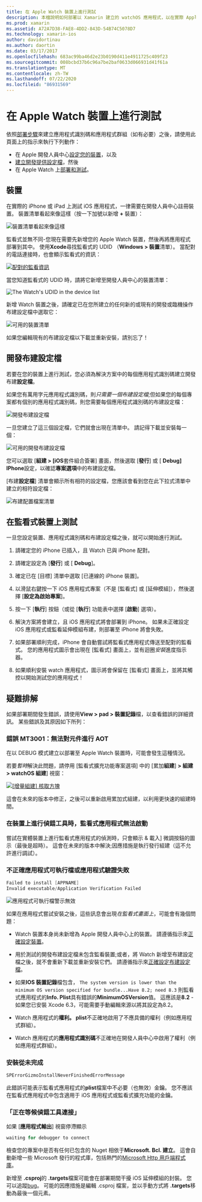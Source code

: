 ```yaml
---
title: 在 Apple Watch 裝置上進行測試
description: 本檔說明如何部署以 Xamarin 建立的 watchOS 應用程式，以在實際 Apple Watch 上進行測試。 其中討論裝置、布建設定檔、測試，並提供一些疑難排解秘訣。
ms.prod: xamarin
ms.assetid: A72A7D38-FAE8-4DD2-843D-54B74C5078D7
ms.technology: xamarin-ios
author: davidortinau
ms.author: daortin
ms.date: 03/17/2017
ms.openlocfilehash: 683ac99ba46d2e23b0190d411e4911725c409f23
ms.sourcegitcommit: 008bcbd37b6c96a7be2baf0633d066931d41f61a
ms.translationtype: MT
ms.contentlocale: zh-TW
ms.lasthandoff: 07/22/2020
ms.locfileid: "86931569"
---
```

# <a name="testing-on-apple-watch-devices"></a>在 Apple Watch 裝置上進行測試

依照[部署步驟](~/ios/watchos/deploy-test/index.md)來建立應用程式識別碼和應用程式群組（如有必要）之後，請使用此頁面上的指示來執行下列動作：

- 在 Apple 開發人員中心[設定您的裝置](#devices)，以及
- [建立開發提供設定檔](#profiles)，然後
- 在 Apple Watch 上[部署和測試](#testing)。

<a name="devices"></a>

## <a name="devices"></a>裝置

在實際的 iPhone 或 iPad 上測試 iOS 應用程式，一律需要在開發人員中心註冊裝置。 裝置清單看起來像這樣（按一下加號以新增 **+** 裝置）：

![裝置清單看起來像這樣](device-images/devices-sml.png)

監看式並無不同-您現在需要先新增您的 Apple Watch 裝置，然後再將應用程式部署到其中。 使用**Xcode**尋找監看式的 UDID （**Windows > 裝置**清單）。 當配對的電話連接時，也會顯示監看式的資訊：

[![配對的監看資訊](device-images/xcode-devices-sml.png)](device-images/xcode-devices.png#lightbox)

當您知道監看式的 UDID 時，請將它新增至開發人員中心的裝置清單：

![](device-images/devices-watch-sml.png "The Watch's UDID in the device list")

新增 Watch 裝置之後，請確定已在您所建立的任何新的或現有的開發或臨機操作布建設定檔中選取它：

![可用的裝置清單](device-images/devices-provisioning.png)

如果您編輯現有的布建設定檔以下載並重新安裝，請別忘了！

<a name="profiles"></a>

## <a name="development-provisioning-profiles"></a>開發布建設定檔

若要在您的裝置上進行測試，您必須為解決方案中的每個應用程式識別碼建立開發布建**設定檔**。

如果您有萬用字元應用程式識別碼，則*只需要一個布建設定檔*;但如果您的每個專案都有個別的應用程式識別碼，則您需要每個應用程式識別碼的布建設定檔：

![開發布建設定檔](device-images/provisioningprofile-development.png)

一旦您建立了這三個設定檔，它們就會出現在清單中。 請記得下載並安裝每一個：

![可用的開發布建設定檔](device-images/provisioningprofiles.png)

您可以選取 [**組建 > [iOS**套件組合簽署] 畫面，然後選取 [**發行**] 或 [ **Debug] IPhone**設定，以確認**專案選項**中的布建設定檔。

[布建**設定檔**] 清單會顯示所有相符的設定檔，您應該會看到您在此下拉式清單中建立的相符設定檔：

![布建配置檔案清單](device-images/options-selectprofile.png)

<a name="testing"></a>

## <a name="testing-on-a-watch-device"></a>在監看式裝置上測試

一旦您設定裝置、應用程式識別碼和布建設定檔之後，就可以開始進行測試。

1. 請確定您的 iPhone 已插入，且 Watch 已與 iPhone 配對。

2. 請確定設定為 [**發行**] 或 [ **Debug**]。

3. 確定已在 [目標] 清單中選取 [已連線的 iPhone 裝置]。

4. 以滑鼠右鍵按一下 iOS 應用程式專案（不是 [監看式] 或 [延伸模組]），然後選擇 [**設定為啟始專案**]。

5. 按一下 [**執行**] 按鈕（或從 [**執行**] 功能表中選擇 [**啟動**] 選項）。

6. 解決方案將會建立，且 iOS 應用程式將會部署到 iPhone。
  如果未正確設定 iOS 應用程式或監看延伸模組布建，則部署至 iPhone 將會失敗。

7. 如果部署順利完成，iPhone 會自動嘗試將監看式應用程式傳送至配對的監看式。 您的應用程式圖示會出現在 [監看式] 畫面上，並有迴圈*安裝*進度指示器。

8. 如果順利安裝 watch 應用程式，圖示將會保留在 [監看式] 畫面上，並將其觸控以開始測試您的應用程式！

## <a name="troubleshooting"></a>疑難排解

如果部署期間發生錯誤，請使用**View > pad > 裝置記錄**檔，以查看錯誤的詳細資訊。 某些錯誤及其原因如下所列：

### <a name="error-mt3001-could-not-aot-the-assembly"></a>錯誤 MT3001：無法對元件進行 AOT

在以 DEBUG 模式建立以部署至 Apple Watch 裝置時，可能會發生這種情況。

若要*暫時*解決此問題，請停用 [監看式擴充功能專案選項] 中的 [累加**組建**] **> 組建 > watchOS 組建**] 視窗：

[![[增量組建] 核取方塊](device-images/disable-incremental-sml.png)](device-images/disable-incremental.png#lightbox)

這會在未來的版本中修正，之後可以重新啟用累加式組建，以利用更快速的組建時間。

### <a name="watch-app-fails-to-start-while-debugging-on-device"></a>在裝置上進行偵錯工具時，監看式應用程式無法啟動

嘗試在實體裝置上進行監看式應用程式的偵測時，只會顯示 & 載入] 微調按鈕的圖示（最後是超時）。 這會在未來的版本中解決;因應措施是執行發行組建（這不允許進行調試）。

### <a name="invalid-application-executable-or-application-verification-failed"></a>不正確應用程式可執行檔或應用程式驗證失敗

```csharp
Failed to install [APPNAME]
Invalid executable/Application Verification Failed
```

![應用程式可執行檔警示無效](device-images/invalid-application-executable.png)

如果在應用程式嘗試安裝之後，這些訊息會出現*在監看式畫面上*，可能會有幾個問題：

- Watch 裝置本身尚未新增為 Apple 開發人員中心上的裝置。 請遵循指示來[正確設定裝置](#devices)。

- 用於測試的開發布建設定檔未包含監看裝置;或者，將 Watch 新增至布建設定檔之後，就不會重新下載並重新安裝它們。 請遵循指示來[正確設定布建設定檔](#profiles)。

- 如果**IOS 裝置記錄**檔包含， `The system version is lower than the minimum OS version specified for bundle...Have 8.2; need 8.3` 則監看式應用程式的**Info. Plist**具有錯誤的**MinimumOSVersion**值。
  這應該是**8.2** -如果您已安裝 Xcode 6.3，可能需要手動編輯來源以將其設定為8.2。

- Watch 應用程式的**權利。 plist**不正確地啟用了不應具備的權利（例如應用程式群組）。

- Watch 應用程式的**應用程式識別碼**不正確地在開發人員中心中啟用了權利（例如應用程式群組）。

### <a name="install-never-finished"></a>安裝從未完成

```csharp
SPErrorGizmoInstallNeverFinishedErrorMessage
```

此錯誤可能表示監看式應用程式的**plist**檔案中不必要（也無效）金鑰。 您不應該在監看式應用程式中包含適用于 iOS 應用程式或監看式擴充功能的金鑰。

<!--eg. NSLocationAlwaysUsageDescription -->

### <a name="waiting-for-debugger-to-connect"></a>「正在等候偵錯工具連接」

如果 [**應用程式輸出**] 視窗停滯顯示

```csharp
waiting for debugger to connect
```

檢查您的專案中是否有任何已包含的 Nuget 相依于**Microsoft. Bcl. 建立**。 這會自動新增一些 Microsoft 發行的程式庫，包括熱門的[Microsoft Http 用戶端程式庫](https://www.nuget.org/packages/Microsoft.Net.Http/)。

新增至 **.csproj**的 **.targets**檔案可能會在部署期間干擾 iOS 延伸模組的封裝。 您可以追蹤[bug](https://bugzilla.xamarin.com/show_bug.cgi?id=29912)。
可能的因應措施是編輯 .csproj 檔案，並以手動方式將 **.targets**移動為最後一個元素。

